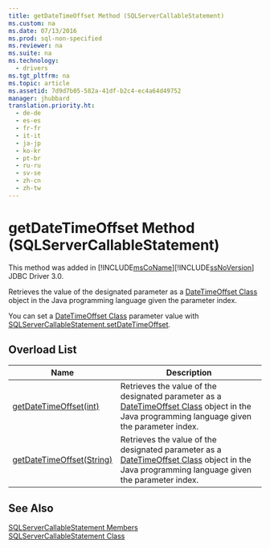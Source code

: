 ```yaml
---
title: getDateTimeOffset Method (SQLServerCallableStatement)
ms.custom: na
ms.date: 07/13/2016
ms.prod: sql-non-specified
ms.reviewer: na
ms.suite: na
ms.technology: 
  - drivers
ms.tgt_pltfrm: na
ms.topic: article
ms.assetid: 7d9d7b05-582a-41df-b2c4-ec4a64d49752
manager: jhubbard
translation.priority.ht: 
  - de-de
  - es-es
  - fr-fr
  - it-it
  - ja-jp
  - ko-kr
  - pt-br
  - ru-ru
  - sv-se
  - zh-cn
  - zh-tw
---
```

# getDateTimeOffset Method (SQLServerCallableStatement)
  This method was added in [!INCLUDE[msCoName](../content/includes/msCoName_md.md)][!INCLUDE[ssNoVersion](../content/includes/ssNoVersion_md.md)] JDBC Driver 3.0.  
  
 Retrieves the value of the designated parameter as a [DateTimeOffset Class](../content/DateTimeOffset-Class.md) object in the Java programming language given the parameter index.  
  
 You can set a [DateTimeOffset Class](../content/DateTimeOffset-Class.md) parameter value with [SQLServerCallableStatement.setDateTimeOffset](../content/setDateTimeOffset-Method--SQLServerCallableStatement-.md).  
  
## Overload List  
  
|Name|Description|  
|----------|-----------------|  
|[getDateTimeOffset\(int\)](../content/getDateTimeOffset-Method--int-.md)|Retrieves the value of the designated parameter as a [DateTimeOffset Class](../content/DateTimeOffset-Class.md) object in the Java programming language given the parameter index.|  
|[getDateTimeOffset\(String\)](../content/getDateTimeOffset-Method--String-.md)|Retrieves the value of the designated parameter as a [DateTimeOffset Class](../content/DateTimeOffset-Class.md) object in the Java programming language given the parameter index.|  
  
## See Also  
 [SQLServerCallableStatement Members](../content/SQLServerCallableStatement-Members.md)   
 [SQLServerCallableStatement Class](../content/SQLServerCallableStatement-Class.md)  
  
  